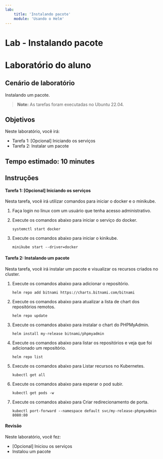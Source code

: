 ```yaml
---
lab:
    title: 'Instalando pacote'
    module: 'Usando o Helm'
---
```


# Lab - Instalando pacote

# Laboratório do aluno

## Cenário de laboratório

Instalando um pacote.

>**Note:** As tarefas foram executadas no Ubuntu 22.04.

## Objetivos

Neste laboratório, você irá:

+ Tarefa 1: [Opcional] Iniciando os serviços
+ Tarefa 2: Instalar um pacote

## Tempo estimado: 10 minutes

## Instruções

#### Tarefa 1: [Opcional] Iniciando os serviços

Nesta tarefa, você irá utilizar comandos para iniciar o docker e o minikube.

1. Faça login no linux com um usuário que tenha acesso administrativo.

1. Execute os comandos abaixo para iniciar o serviço do docker.

    ```shell
    systemctl start docker
    ```

1. Execute os comandos abaixo para iniciar o kinikube.

    ```shell
    minikube start --driver=docker
    ```

#### Tarefa 2: Instalando um pacote

Nesta tarefa, você irá instalar um pacote e visualizar os recursos criados no cluster.

1. Execute os comandos abaixo para adicionar o repositório.

    ```shell
    helm repo add bitnami https://charts.bitnami.com/bitnami
    ```

1. Execute os comandos abaixo para atualizar a lista de chart dos repositórios remotos.

    ```shell
    helm repo update
    ```

1. Execute os comandos abaixo para instalar o chart do PHPMyAdmin.

    ```shell
    helm install my-release bitnami/phpmyadmin
    ```

1. Execute os comandos abaixo para listar os repositórios e veja que foi adicionado um repositório.

    ```shell
    helm repo list
    ```

1. Execute os comandos abaixo para Listar recursos no Kubernetes.

    ```shell
    kubectl get all
    ```

1. Execute os comandos abaixo para esperar o pod subir.

    ```shell
    kubectl get pods -w
    ```

1. Execute os comandos abaixo para Criar redirecionamento de porta.

    ```shell
    kubectl port-forward --namespace default svc/my-release-phpmyadmin 8080:80
    ```

#### Revisão

Neste laboratório, você fez:

- [Opcional] Iniciou os serviços
- Instalou um pacote